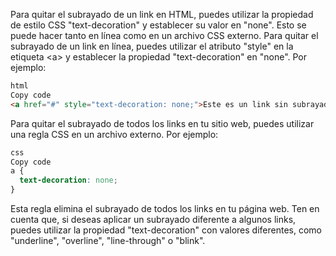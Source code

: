 
Para quitar el subrayado de un link en HTML, puedes utilizar la propiedad de estilo CSS "text-decoration" y establecer su valor en "none". Esto se puede hacer tanto en línea como en un archivo CSS externo.
Para quitar el subrayado de un link en línea, puedes utilizar el atributo "style" en la etiqueta &lt;a&gt; y establecer la propiedad "text-decoration" en "none". Por ejemplo:

```html
html
Copy code
<a href="#" style="text-decoration: none;">Este es un link sin subrayado</a>
```

Para quitar el subrayado de todos los links en tu sitio web, puedes utilizar una regla CSS en un archivo externo. Por ejemplo:

```css
css
Copy code
a {
  text-decoration: none;
}
```

Esta regla elimina el subrayado de todos los links en tu página web. Ten en cuenta que, si deseas aplicar un subrayado diferente a algunos links, puedes utilizar la propiedad "text-decoration" con valores diferentes, como "underline", "overline", "line-through" o "blink".
